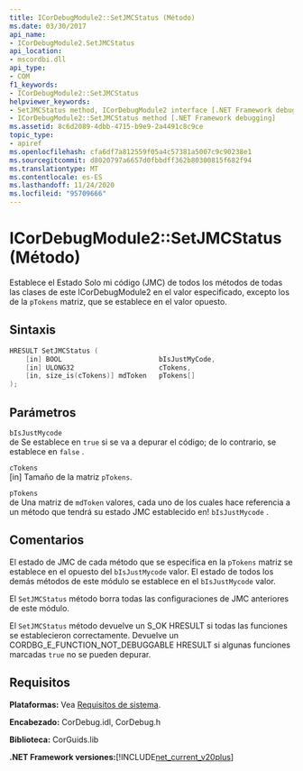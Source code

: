 ```yaml
---
title: ICorDebugModule2::SetJMCStatus (Método)
ms.date: 03/30/2017
api_name:
- ICorDebugModule2.SetJMCStatus
api_location:
- mscordbi.dll
api_type:
- COM
f1_keywords:
- ICorDebugModule2::SetJMCStatus
helpviewer_keywords:
- SetJMCStatus method, ICorDebugModule2 interface [.NET Framework debugging]
- ICorDebugModule2::SetJMCStatus method [.NET Framework debugging]
ms.assetid: 8c6d2089-4dbb-4715-b9e9-2a4491c8c9ce
topic_type:
- apiref
ms.openlocfilehash: cfa6df7a812559f05a4c57381a5007c9c90238e1
ms.sourcegitcommit: d8020797a6657d0fbbdff362b80300815f682f94
ms.translationtype: MT
ms.contentlocale: es-ES
ms.lasthandoff: 11/24/2020
ms.locfileid: "95709666"
---
```

# <a name="icordebugmodule2setjmcstatus-method"></a>ICorDebugModule2::SetJMCStatus (Método)

Establece el Estado Solo mi código (JMC) de todos los métodos de todas las clases de este ICorDebugModule2 en el valor especificado, excepto los de la `pTokens` matriz, que se establece en el valor opuesto.  
  
## <a name="syntax"></a>Sintaxis  
  
```cpp  
HRESULT SetJMCStatus (  
    [in] BOOL                        bIsJustMyCode,  
    [in] ULONG32                     cTokens,  
    [in, size_is(cTokens)] mdToken   pTokens[]  
);  
```  
  
## <a name="parameters"></a>Parámetros  

 `bIsJustMycode`  
 de Se establece en `true` si se va a depurar el código; de lo contrario, se establece en `false` .  
  
 `cTokens`  
 [in] Tamaño de la matriz `pTokens`.  
  
 `pTokens`  
 de Una matriz de `mdToken` valores, cada uno de los cuales hace referencia a un método que tendrá su estado JMC establecido en! `bIsJustMycode` .  
  
## <a name="remarks"></a>Comentarios  

 El estado de JMC de cada método que se especifica en la `pTokens` matriz se establece en el opuesto del `bIsJustMycode` valor. El estado de todos los demás métodos de este módulo se establece en el `bIsJustMycode` valor.  
  
 El `SetJMCStatus` método borra todas las configuraciones de JMC anteriores de este módulo.  
  
 El `SetJMCStatus` método devuelve un S_OK HRESULT si todas las funciones se establecieron correctamente. Devuelve un CORDBG_E_FUNCTION_NOT_DEBUGGABLE HRESULT si algunas funciones marcadas `true` no se pueden depurar.  
  
## <a name="requirements"></a>Requisitos  

 **Plataformas:** Vea [Requisitos de sistema](../../get-started/system-requirements.md).  
  
 **Encabezado:** CorDebug.idl, CorDebug.h  
  
 **Biblioteca:** CorGuids.lib  
  
 **.NET Framework versiones:**[!INCLUDE[net_current_v20plus](../../../../includes/net-current-v20plus-md.md)]
